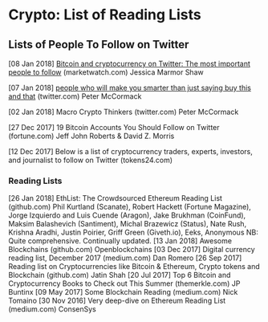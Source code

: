 # Crypto: List of Reading Lists

## Lists of People To Follow on Twitter

[08 Jan 2018] [Bitcoin and cryptocurrency on Twitter: The most important people to follow](https://www.marketwatch.com/story/bitcoin-and-cryptocurrency-on-twitter-the-most-important-people-to-follow-2017-12-04) (marketwatch.com) Jessica Marmor Shaw

[07 Jan 2018]	[people who will make you smarter than just saying buy this and that](https://twitter.com/search?q=twobitidiot%20realist&src=typd) (twitter.com) Peter McCormack

[02 Jan 2018] Macro Crypto Thinkers (twitter.com) Peter McCormack

[27 Dec 2017] 19 Bitcoin Accounts You Should Follow on Twitter (fortune.com) Jeff John Roberts & David Z. Morris

[12 Dec 2017] Below is a list of cryptocurrency traders, experts, investors, and journalist to follow on Twitter (tokens24.com) 

### Reading Lists

[26 Jan 2018] 	EthList: The Crowdsourced Ethereum Reading List (github.com) Phil Kurtland (Scanate), Robert Hackett (Fortune Magazine), Jorge Izquierdo and Luis Cuende (Aragon), Jake Brukhman (CoinFund), Maksim Balashevich (Santiment), Michal Brazewicz (Status), Nate Rush, Krishna Aradhi, Justin Poirier, Griff Green (Giveth.io), Eeks, Anonymous
NB: Quite comprehensive. Continually updated. 
[13 Jan 2018]	Awesome Blockchains (github.com) Openblockchains
[03 Dec 2017]	Digital currency reading list, December 2017 (medium.com) Dan Romero
[26 Sep 2017]	Reading list on Cryptocurrencies like Bitcoin & Ethereum, Crypto tokens and Blockchain (github.com) Jatin Shah
[20 Jul 2017]	Top 6 Bitcoin and Cryptocurrency Books to Check out This Summer (themerkle.com) JP Buntinx
[09 May 2017]	Some Blockchain Reading (medium.com) Nick Tomaino
[30 Nov 2016]	Very deep-dive on Ethereum Reading List (medium.com) ConsenSys
